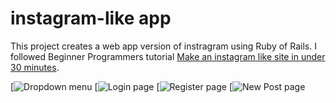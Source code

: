 # instagram-like app
This project creates a web app version of instragram using Ruby of Rails. I followed Beginner Programmers tutorial [Make an instagram like site in under 30 minutes](https://www.youtube.com/watch?v=MpFO4Zr0EPE). 

[![Dropdown menu](https://postimg.org/image/uoglwoq0n/)
[![Login page](https://postimg.org/image/mhthgaadr/)
[![Register page](https://postimg.org/image/r4k0ief4t/)
[![New Post page](https://postimg.org/image/gjthyt0bb/)